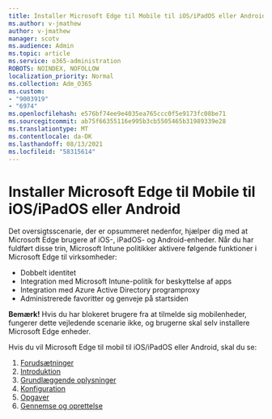 ```yaml
---
title: Installer Microsoft Edge til Mobile til iOS/iPadOS eller Android
ms.author: v-jmathew
author: v-jmathew
manager: scotv
ms.audience: Admin
ms.topic: article
ms.service: o365-administration
ROBOTS: NOINDEX, NOFOLLOW
localization_priority: Normal
ms.collection: Adm_O365
ms.custom:
- "9003919"
- "6974"
ms.openlocfilehash: e576bf74ee9e4035ea765ccc0f5e9173fc08be71
ms.sourcegitcommit: ab75f66355116e995b3cb5505465b31989339e28
ms.translationtype: MT
ms.contentlocale: da-DK
ms.lasthandoff: 08/13/2021
ms.locfileid: "58315614"
---
```

# <a name="deploy-microsoft-edge-for-mobile-for-iosipados-or-android"></a>Installer Microsoft Edge til Mobile til iOS/iPadOS eller Android

Det oversigtsscenarie, der er opsummeret nedenfor, hjælper dig med at Microsoft Edge brugere af iOS-, iPadOS- og Android-enheder. Når du har fuldført disse trin, Microsoft Intune politikker aktivere følgende funktioner i Microsoft Edge til virksomheder:

- Dobbelt identitet
- Integration med Microsoft Intune-politik for beskyttelse af apps
- Integration med Azure Active Directory programproxy
- Administrerede favoritter og genveje på startsiden

**Bemærk!** Hvis du har blokeret brugere fra at tilmelde sig mobilenheder, fungerer dette vejledende scenarie ikke, og brugerne skal selv installere Microsoft Edge enheder.

Hvis du vil Microsoft Edge til mobil til iOS/iPadOS eller Android, skal du se:

1. [Forudsætninger](https://go.microsoft.com/fwlink/?linkid=2133027)
2. [Introduktion](https://go.microsoft.com/fwlink/?linkid=2133520)
3. [Grundlæggende oplysninger](https://go.microsoft.com/fwlink/?linkid=2133421)
4. [Konfiguration](https://go.microsoft.com/fwlink/?linkid=2133521)
5. [Opgaver](https://go.microsoft.com/fwlink/?linkid=2132869)
6. [Gennemse og oprettelse](https://go.microsoft.com/fwlink/?linkid=2133522)
